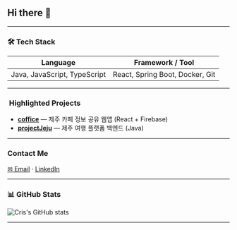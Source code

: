 ## Hi there 👋

<!--
**ddiske/ddiske** is a ✨ _special_ ✨ repository because its `README.md` (this file) appears on your GitHub profile.

Here are some ideas to get you started:

- 🔭 I’m currently working on ...
- 🌱 I’m currently learning ...
- 👯 I’m looking to collaborate on ...
- 🤔 I’m looking for help with ...
- 💬 Ask me about ...
- 📫 How to reach me: ...
- 😄 Pronouns: ...
- ⚡ Fun fact: ...
-->

---

### 🛠️ Tech Stack
| Language | Framework / Tool |
|----------|------------------|
| Java, JavaScript, TypeScript | React, Spring Boot, Docker, Git |

---

### ​ Highlighted Projects
- **[coffice](https://github.com/ddiske/coffice)** — 제주 카페 정보 공유 웹앱 (React + Firebase)
- **[projectJeju](https://github.com/ddiske/projectJeju)** — 제주 여행 플랫폼 백엔드 (Java)

---

###  Contact Me  
[✉ Email](mailto:ddiske28@gmail.com) · [LinkedIn](https://www.notion.so/22f2b771ae8080a6ac5cc48d09fbce4e)

---

### 📊 GitHub Stats
![Cris's GitHub stats](https://github-readme-stats.vercel.app/api?username=ddiske&show_icons=true&theme=default)

---
